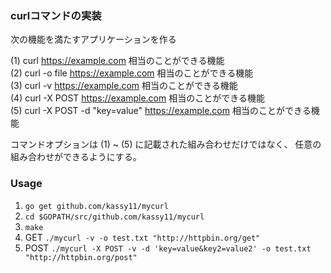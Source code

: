### curlコマンドの実装

次の機能を満たすアプリケーションを作る

(1) curl https://example.com 相当のことができる機能  
(2) curl -o file https://example.com 相当のことができる機能  
(3) curl -v  https://example.com 相当のことができる機能  
(4) curl -X POST https://example.com 相当のことができる機能  
(5) curl -X POST -d "key=value" https://example.com 相当のことができる機能  

コマンドオプションは (1) ~ (5) に記載された組み合わせだけではなく、
任意の組み合わせができるようにする。

### Usage
1. `go get github.com/kassy11/mycurl`
2. `cd $GOPATH/src/github.com/kassy11/mycurl`
3. `make`
4. GET `./mycurl -v -o test.txt "http://httpbin.org/get"`
5. POST `./mycurl -X POST -v -d 'key=value&key2=value2' -o test.txt "http://httpbin.org/post"`